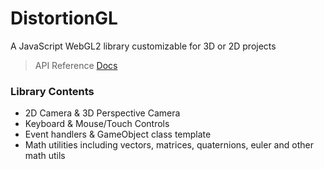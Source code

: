# DistortionGL
A JavaScript WebGL2 library customizable for 3D or 2D projects
> API Reference [Docs](./Docs/API)

### Library Contents
- 2D Camera & 3D Perspective Camera
- Keyboard & Mouse/Touch Controls
- Event handlers & GameObject class template
- Math utilities including vectors, matrices, quaternions, euler and other math utils